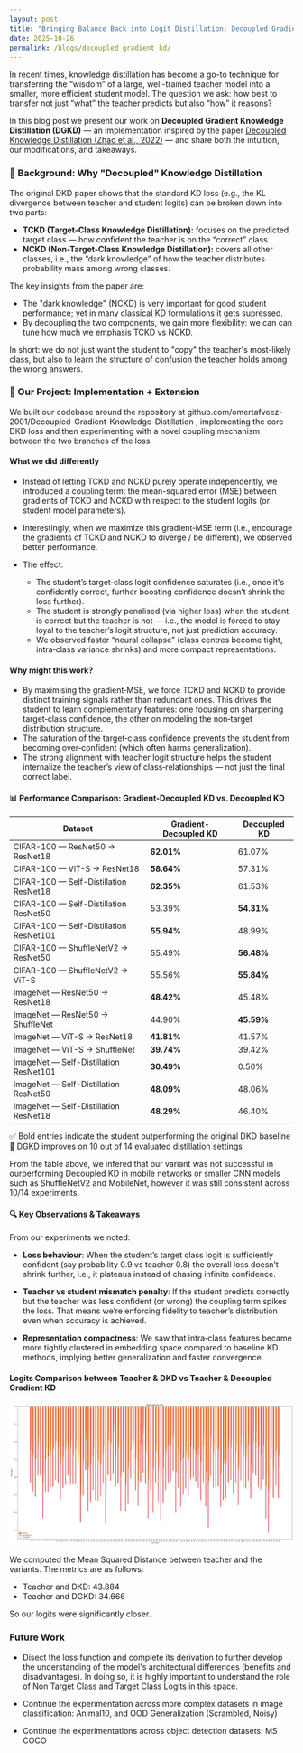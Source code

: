 ```yaml
---
layout: post
title: "Bringing Balance Back into Logit Distillation: Decoupled Gradient Knowledge Distillation"
date: 2025-10-26
permalink: /blogs/decoupled_gradient_kd/
---
```


In recent times, knowledge distillation has become a go-to technique for transferring the “wisdom” of a large, well-trained teacher model into a smaller, more efficient student model. The question we ask: how best to transfer not just “what” the teacher predicts but also “how” it reasons?  

In this blog post we present our work on **Decoupled Gradient Knowledge Distillation (DGKD)** — an implementation inspired by the paper [Decoupled Knowledge Distillation (Zhao et al., 2022)](https://arxiv.org/abs/2203.08679) — and share both the intuition, our modifications, and takeaways.

### 🧠 Background: Why "Decoupled" Knowledge Distillation

The original DKD paper shows that the standard KD loss (e.g., the KL divergence between teacher and student logits) can be broken down into two parts:

- **TCKD (Target-Class Knowledge Distillation):** focuses on the predicted target class — how confident the teacher is on the “correct” class.  
- **NCKD (Non-Target-Class Knowledge Distillation):** covers all other classes, i.e., the “dark knowledge” of how the teacher distributes probability mass among wrong classes.

The key insights from the paper are:
- The "dark knowledge" (NCKD) is very important for good student performance; yet in many classical KD formulations it gets supressed. 
- By decoupling the two components, we gain more flexibility: we can can tune how much we emphasis TCKD vs NCKD. 

In short: we do not just want the student to "copy" the teacher's most-likely class, but also to learn the structure of confusion the teacher holds among the wrong answers. 

### 🚀 Our Project: Implementation + Extension
We built our codebase around the repository at github.com/omertafveez-2001/Decoupled-Gradient-Knowledge-Distillation
, implementing the core DKD loss and then experimenting with a novel coupling mechanism between the two branches of the loss.

#### What we did differently
- Instead of letting TCKD and NCKD purely operate independently, we introduced a coupling term: the mean-squared error (MSE) between gradients of TCKD and NCKD with respect to the student logits (or student model parameters).

- Interestingly, when we maximize this gradient‐MSE term (i.e., encourage the gradients of TCKD and NCKD to diverge / be different), we observed better performance.

- The effect:
    - The student’s target‐class logit confidence saturates (i.e., once it's confidently correct, further boosting confidence doesn’t shrink the loss further).
    - The student is strongly penalised (via higher loss) when the student is correct but the teacher is not — i.e., the model is forced to stay loyal to the teacher’s logit structure, not just prediction accuracy.
    - We observed faster “neural collapse” (class centres become tight, intra‐class variance shrinks) and more compact representations.

#### Why might this work?
- By maximising the gradient‐MSE, we force TCKD and NCKD to provide distinct training signals rather than redundant ones. This drives the student to learn complementary features: one focusing on sharpening target‐class confidence, the other on modeling the non‐target distribution structure.
- The saturation of the target‐class confidence prevents the student from becoming over‐confident (which often harms generalization).
- The strong alignment with teacher logit structure helps the student internalize the teacher’s view of class‐relationships — not just the final correct label.

#### 📊 Performance Comparison: Gradient-Decoupled KD vs. Decoupled KD

| Dataset                                 | Gradient-Decoupled KD | Decoupled KD |
| --------------------------------------- | --------------------- | ------------ |
| CIFAR-100 — ResNet50 → ResNet18         | **62.01%**            | 61.07%       |
| CIFAR-100 — ViT-S → ResNet18            | **58.64%**            | 57.31%       |
| CIFAR-100 — Self-Distillation ResNet18  | **62.35%**            | 61.53%       |
| CIFAR-100 — Self-Distillation ResNet50  | 53.39%                | **54.31%**   |
| CIFAR-100 — Self-Distillation ResNet101 | **55.94%**            | 48.99%       |
| CIFAR-100 — ShuffleNetV2 → ResNet50     | 55.49%                | **56.48%**   |
| CIFAR-100 — ShuffleNetV2 → ViT-S        | 55.56%                | **55.84%**   |
| ImageNet — ResNet50 → ResNet18          | **48.42%**            | 45.48%       |
| ImageNet — ResNet50 → ShuffleNet        | 44.90%                | **45.59%**   |
| ImageNet — ViT-S → ResNet18             | **41.81%**            | 41.57%       |
| ImageNet — ViT-S → ShuffleNet           | **39.74%**            | 39.42%       |
| ImageNet — Self-Distillation ResNet101  | **30.49%**            | 0.50%        |
| ImageNet — Self-Distillation ResNet50   | **48.09%**            | 48.06%       |
| ImageNet — Self-Distillation ResNet18   | **48.29%**            | 46.40%       |

✅ Bold entries indicate the student outperforming the original DKD baseline <br>
📌 DGKD improves on 10 out of 14 evaluated distillation settings

From the table above, we infered that our variant was not successful in ourperforming Decoupled KD in mobile networks or smaller CNN models such as ShuffleNetV2 and MobileNet, however it was still consistent across 10/14 experiments.

#### 🔍 Key Observations & Takeaways

From our experiments we noted:

- **Loss behaviour**: When the student’s target class logit is sufficiently confident (say probability 0.9 vs teacher 0.8) the overall loss doesn’t shrink further, i.e., it plateaus instead of chasing infinite confidence.

- **Teacher vs student mismatch penalty**: If the student predicts correctly but the teacher was less confident (or wrong) the coupling term spikes the loss. That means we’re enforcing fidelity to teacher’s distribution even when accuracy is achieved.

- **Representation compactness**: We saw that intra‐class features became more tightly clustered in embedding space compared to baseline KD methods, implying better generalization and faster convergence.

#### Logits Comparison between Teacher & DKD vs Teacher & Decoupled Gradient KD
![Gradient Flow Diagram](./imgs/logits_graphs.jpeg)

We computed the Mean Squared Distance between teacher and the variants. The metrics are as follows:
- Teacher and DKD: 43.884
- Teacher and DGKD: 34.666

So our logits were significantly closer. 

### Future Work
- Disect the loss function and complete its derivation to further develop the understanding of the model's architectural differences (benefits and disadvantages). In doing so, it is highly important to understand the role of Non Target Class and Target Class Logits in this space.

- Continue the experimentation across more complex datasets in image classification: Animal10, and OOD Generalization (Scrambled, Noisy)

- Continue the experimentations across object detection datasets: MS COCO
